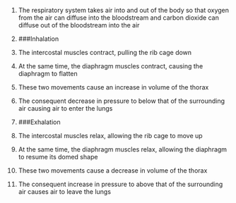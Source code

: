 1. The respiratory system takes air into and out of the body so that oxygen from the air can diffuse into the bloodstream and carbon dioxide can diffuse out of the bloodstream into the air
2. ###Inhalation
 1. The intercostal muscles contract, pulling the rib cage down
 2. At the same time, the diaphragm muscles contract, causing the diaphragm to flatten
 3. These two movements cause an increase in volume of the thorax
 4. The consequent decrease in pressure to below that of the surrounding air causing air to enter the lungs

3. ###Exhalation
 1. The intercostal muscles relax, allowing the rib cage to move up
 2. At the same time, the diaphragm muscles relax, allowing the diaphragm to resume its domed shape
 3. These two movements cause a decrease in volume of the thorax
 4. The consequent increase in pressure to above that of the surrounding air causes air to leave the lungs

